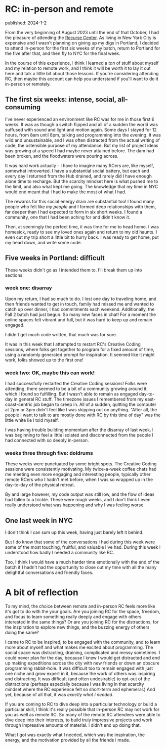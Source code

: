 # RC: in-person and remote
<div class="published-slug">published: 2024-1-2</div>

From the very beginning of August 2023 until the end of that October, I had the pleasure of attending the [Recurse Center](https://recurse.com). As living in New York City is expensive and I wasn't planning on giving up my digs in Portland, I decided to attend in-person for the first six weeks of my batch, return to Portland for the five after that, and then fly to NYC for the final week.

In the course of this experience, I think I learned a *ton* of stuff about myself and my relation to remote work, and I think it will be worth it to lay it out here and talk a little bit about those lessons. If you're considering attending RC, then maybe this account can help you understand if you'll want to do it in-person or remotely.


## The first six weeks: intense, social, all-consuming

I've never experienced an environment like RC was for me in those first 6 weeks. It was as though a switch flipped and all of a sudden the world was suffused with sound and light and motion again. Some days I stayed for 12 hours, from 8am until 8pm, talking and programming into the evening. It was wild and unsustainable, and I was often distracted from the actual writing of code, the ostensible purpose of my attendance. But my list of project ideas was growing at a speed I had maybe never attained before. The dam had been broken, and the floodwaters were pouring across.

It was hard work actually - I have to imagine many RCers are, like myself, somewhat introverted. I have a substantial social battery, but each and every day I returned from the Hub drained, and rarely did I have enough alone time to recharge. But the scarcity mindset here is what pushed me to the limit, and also what kept me going. The knowledge that my time in NYC would end meant that I had to make the most of what I had.

The rewards for this social energy drain are substantial too! I found many people who felt like *my people* and I formed deep relationships with them, far deeper than I had expected to form in six short weeks. I found a community, one that I had been aching for and didn't know it.

Then, at seemingly the perfect time, it was time for me to head home. I was homesick, ready to see my loved ones again and return to my old haunts. I even cut my trip short a little bit to hurry back. I was ready to get home, put my head down, and write some code.


## Five weeks in Portland: difficult

These weeks didn't go as I intended them to. I'll break them up into sections.


### week one: disarray

Upon my return, I had so much to do. I lost one day to traveling home, and then friends wanted to get in touch, family had missed me and wanted to catch up over dinner, I had commitments each weekend. Additionally, the Fall 2 batch had just begun. So many new faces in chat! For a moment the online spaces felt vibrant and full, but it was hard to keep up and remain engaged.

I didn't get much code written, that much was for sure.

It was in this week that I attempted to restart RC's Creative Coding sessions, where folks get together to program for a fixed amount of time, using a randomly generated prompt for inspiration. It seemed like it might work, folks showed up to the first one!


### week two: OK, maybe this can work!

I had successfully restarted the Creative Coding sessions! Folks were attending, there seemed to be a bit of a community growing around it, which I found so fulfilling. But I wasn't able to remain as engaged day-to-day in general RC stuff. The timezone issues I remembered from my east-coast-centric job began to creep in. All of a sudden, quitting the computer at 2pm or 3pm didn't feel like I was skipping out on anything. "After all, the people I want to talk to are mostly done with RC by this time of day" was the little white lie I told myself.

I was having trouble building momentum after the disarray of last week. I was beginning to feel a little isolated and disconnected from the people I had connected with so deeply in-person.


### weeks three through five: doldrums

These weeks were punctuated by some bright spots. The Creative Coding sessions were consistently motivating. My twice-a-week coffee chats had me meeting even more engaging and interesting people, typically other remote RCers who I hadn't met before, when I was so wrapped up in the day-to-day of the physical retreat.

By and large however, my code output was still low, and the flow of ideas had fallen to a trickle. These were rough weeks, and I don't think I even really understood what was happening and why I was feeling worse.


## One last week in NYC

I don't think I can sum up this week, having just barely left it behind.

But I do know that some of the conversations I had during this week were some of the most touching, fruitful, and valuable I've had. During this week I understood how badly I needed a community like RC.

Too, I think I would have a much harder time emotionally with the end of the batch if I hadn't had the opportunity to close out my time with all the many delightful conversations and friendly faces.


# A bit of reflection

To my mind, the choice between remote and in-person RC feels more like it's got to do with the your goals. Are you joining RC for the space, freedom, and focus to learn something really deeply and engage with others interested in the same things? Or are you joining RC for the distractions, for the inspiration to explore new things, and the buzzing energy of others doing the same?

I came to RC to be inspired, to be engaged with the community, and to learn more about myself and what makes me excited about programming. The social space was distracting, draining, complicated and messy sometimes. I could never plan for the day, because I knew I would get distracted and end up making expeditions across the city with new friends or down an obscure programming rabbit-hole. It was difficult too to remain engaged with just one niche and grow expert in it, because the work of others was inspiring and distracting. It was difficult (and often undesirable) to opt-out of the distractions (perhaps especially because I was living in that scarcity mindset where the RC experience felt so short-term and ephemeral.) And yet, because of all that, it was *exactly what I needed*.

If you are coming to RC to dive deep into a particular technology or build a particular skill, I think it's really possible that in-person RC may not work for you as well as remote RC. So many of the remote RC attendees were able to dive deep into their interests, to build truly impressive projects and work through impressive amounts of material. I didn't end up doing that.

What I got was exactly what I needed, which was the inspiration, the energy, and the motivation provided by all the friends I made.
